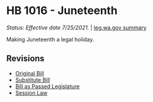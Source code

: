 # HB 1016 - Juneteenth
*Status: Effective date 7/25/2021.* | [leg.wa.gov summary](https://app.leg.wa.gov/billsummary?BillNumber=1016&Year=2021)

Making Juneteenth a legal holiday.

## Revisions
* [Original Bill](1/)
* [Substitute Bill](S/)
* [Bill as Passed Legislature](S.PL/)
* [Session Law](S.SL/)
